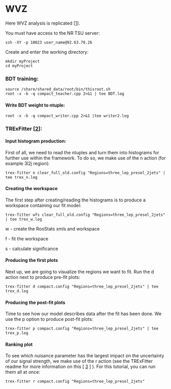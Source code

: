 # WVZ

Here WVZ analysis is replicated [[1](https://cds.cern.ch/record/2314648/files/ATL-COM-PHYS-2018-420.pdf?)]. 

You must have access to the NR TSU server:

    ssh -XY -p 10023 user_name@92.63.70.26

Create and enter the working directory:

    mkdir myProject 
    cd myProject 
   
### BDT training:

    source /share/shared_data/root/bin/thisroot.sh
    root -x -b -q compact_teacher.cpp 2>&1 | tee BDT.log

#### Write BDT weight to ntuple:

    root -x -b -q compact_writer.cpp 2>&1 |tee writer2.log 

### TRExFitter [[2](https://trexfitter-docs.web.cern.ch/trexfitter-docs/)]:

#### Input histogram production:
First of all, we need to read the ntuples and turn them into histograms for further use within the framework. To do so, we make use of the n action (for example 3l2j region):
   
    trex-fitter n clear_full_old.config "Regions=three_lep_presel_2jets" | tee trex_n.log
   
#### Creating the workspace
The first step after creating/reading the histograms is to produce a workspace containing our fit model:
   
    trex-fitter wfs clear_full_old.config "Regions=three_lep_presel_2jets" | tee trex_w.log

   w - create the RooStats xmls and workspace
   
   f - fit the workspace
   
   s - calculate significance
   

#### Producing the first plots
Next up, we are going to visualize the regions we want to fit. Run the d action next to produce pre-fit plots:

    trex-fitter d compact.config "Regions=three_lep_presel_2jets" | tee trex_d.log

#### Producing the post-fit plots
Time to see how our model describes data after the fit has been done. We use the p option to produce post-fit plots:

    trex-fitter p compact.config "Regions=three_lep_presel_2jets" | tee trex_p.log

#### Ranking plot
To see which nuisance parameter has the largest impact on the uncertainty of our signal strength, we make use of the r action (see the TRExFitter readme for more information on this [ [3](https://gitlab.cern.ch/TRExStats/TRExFitter/blob/master/README.md) ] ). For this tutorial, you can run them all at once:

    trex-fitter r compact.config "Regions=three_lep_presel_2jets"

   




   
   



   

   

